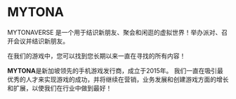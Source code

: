 # 

# MYTONA

MYTONAVERSE 是一个用于结识新朋友、聚会和闲逛的虚拟世界！举办派对、召开会议并结识新朋友。

‎在我们的游戏中，您可以找到您长期以来一直在寻找的所有内容！‎

**MYTONA**是新加坡领先的手机游戏发行商，成立于2015年。
我们一直在吸引最优秀的人才来实现游戏的成功，并将继续在营销，业务发展和创建游戏方面的增长和扩展，以使我们在行业中做到最好！


